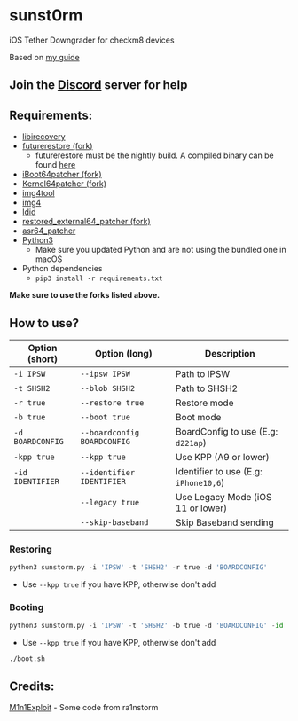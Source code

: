 # sunst0rm
iOS Tether Downgrader for checkm8 devices

Based on [my guide](https://github.com/mineek/iostethereddowngrade)

## Join the [Discord](https://discord.gg/TqVH6NBwS3) server for help

## Requirements:
- [libirecovery](https://github.com/libimobiledevice/libirecovery)
- [futurerestore (fork)](https://github.com/futurerestore/futurerestore)
   - futurerestore must be the nightly build. A compiled binary can be found [here](https://nightly.link/futurerestore/futurerestore/workflows/ci/test)
- [iBoot64patcher (fork)](https://github.com/Cryptiiiic/iBoot64Patcher)
- [Kernel64patcher (fork)](https://github.com/iSuns9/Kernel64Patcher)
- [img4tool](https://github.com/tihmstar/img4tool)
- [img4](https://github.com/xerub/img4lib)
- [ldid](https://github.com/ProcursusTeam/ldid)
- [restored_external64_patcher (fork)](https://github.com/iSuns9/restored_external64patcher)
- [asr64_patcher](https://github.com/exploit3dguy/asr64_patcher)
- [Python3](https://www.python.org/downloads)
   - Make sure you updated Python and are not using the bundled one in macOS
- Python dependencies
   - `pip3 install -r requirements.txt`

**Make sure to use the forks listed above.**

## How to use?
| Option (short)  | Option (long)               | Description                              |
|-----------------|-----------------------------|------------------------------------------|
| `-i IPSW`       | `--ipsw IPSW`               | Path to IPSW                             |
| `-t SHSH2`      | `--blob SHSH2`              | Path to SHSH2                            |
| `-r true`       | `--restore true`            | Restore mode                             |
| `-b true`       | `--boot true`               | Boot mode                                |
| `-d BOARDCONFIG`| `--boardconfig BOARDCONFIG` | BoardConfig to use  (E.g: `d221ap`)      |
| `-kpp true`     | `--kpp true`                | Use KPP (A9 or lower)                    |
| `-id IDENTIFIER`| `--identifier IDENTIFIER`   | Identifier to use  (E.g: `iPhone10,6`)   |
|                 | `--legacy true`             | Use Legacy Mode (iOS 11 or lower)        |
|                 | `--skip-baseband`           | Skip Baseband sending                    |
### Restoring
```py
python3 sunstorm.py -i 'IPSW' -t 'SHSH2' -r true -d 'BOARDCONFIG'
```
- Use `--kpp true` if you have KPP, otherwise don't add
### Booting
```py
python3 sunstorm.py -i 'IPSW' -t 'SHSH2' -b true -d 'BOARDCONFIG' -id 'IDENTIFIER'
```
- Use `--kpp true` if you have KPP, otherwise don't add
```
./boot.sh
```

## Credits:
[M1n1Exploit](https://github.com/Mini-Exploit) - Some code from ra1nstorm
